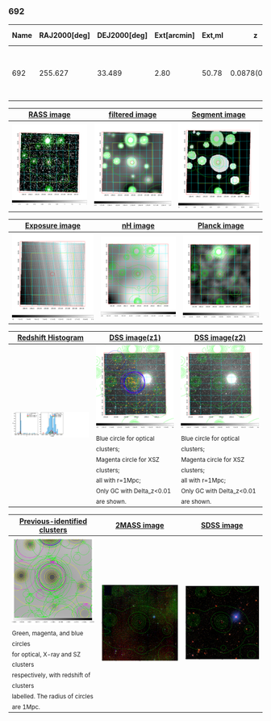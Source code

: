 <div STYLE="page-break-after: always;"></div>

### 692

|Name|RAJ2000[deg]|DEJ2000[deg] |Ext[arcmin]| Ext,ml | z | z_src| C|GC(XSZ,Delta_z<0.01)| GC(OPT,Delta_z<0.01)|GC| R_sig[arcmin] | R500[arcmin] | R500[Mpc]| CRsig[c/s] | CR500[c/s] |L500[1E44 erg/s]|F500[1E-12 erg/s/cm^2]| M500[1E14 Msun]|Tx[keV]|Cnt_sig|Beta|Rc[arcmin]|Comment|Alias|
|---|---|---|---|---|---|------|---|--------|---------|----------|---|---|---|---|---|---|---|---|---|---|---|---|---|---|
|692| 255.627| 33.489| 2.80| 50.78| 0.0878(0.005)| z1, z_xsz| B| F20, L03, MCXC, SPI| A, N, RM, W| A, C, F20, L03, MCXC, N, SPI, W| 13.188| 7.915| 0.780| 0.144(0.026)| 0.135(0.025)| 0.488(0.072)| 2.537(0.377)| 1.47(0.11)| 2.79(0.13)| 146.5| 0.806(-0.135+0.127)| 5.647(-1.211+1.045)| -| k356|

|[RASS image](../image/692/692_img.pdf)|[filtered image](../image/692/692_fil.pdf)|[Segment image](../image/692/692_seg.pdf)|
|-------------------|--------------------|-------------------|
| <img src="../image/692/692_img.png" width="300">  | <img src="../image/692/692_fil.png" width="300">   | <img src="../image/692/692_seg.png" width="300">  |

|[Exposure image](../image/692/692_mex.pdf)| [nH image](../image/692/692_nh.pdf)| [Planck image](../image/692/692_p.pdf)|
|-------------------|--------------------|-------------------|
|<img src="../image/692/692_mex.png" width="300">   | <img src="../image/692/692_nh.png" width="300">    | <img src="../image/692/692_p.png" width="300"> |

|[Redshift Histogram](../image/692/692_zg.pdf) | [DSS image(z1)](../image/692/692_dss_z1.pdf)      |  [DSS image(z2)](../image/692/692_dss_z2.pdf)    |
|-------------------|--------------------|-------------------|
|<img src="../image/692/692_zg.png" width="300"> |<img src="../image/692/692_dss_z1.png" width="300"> <sub><br>Blue circle for optical clusters; <br>Magenta circle for XSZ clusters; <br>all with r=1Mpc; <br>Only GC with Delta_z<0.01 are shown. </sub>| <img src="../image/692/692_dss_z2.png" width="300"><sub><br>Blue circle for optical clusters; <br>Magenta circle for XSZ clusters; <br>all with r=1Mpc; <br>Only GC with Delta_z<0.01 are shown. </sub> |

|[Previous-identified clusters](../image/692/692_gc.pdf) | [2MASS image](../image/692/692_2mass.pdf)      |[SDSS image](../image/692/692_sdss.pdf)   |
|-------------------|-------------------|-------------------|
|<img src=../image/692/692_gc.png width="300"> <br><sub>Green, magenta, and blue circles <br>for optical, X-ray and SZ clusters <br>respectively, with redshift of clusters <br>labelled. The radius of circles <br>are 1Mpc.</sub>|<img src="../image/692/692_2mass.png" width="300">  | <img src="../image/692/692_sdss.png" width="300">  |





